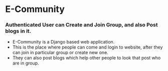 # E-Community
### Authenticated User can Create and Join Group, and also Post blogs in it.
- E-Community is a Django based web application.
- This is the place where people can come and login to website, after they can join in particular group or create new one.
- They can also post blogs which help other people to look that post who are in group.
